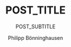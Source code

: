 ---
layout: post
title: POST_TITLE
subtitle: POST_SUBTITLE
gh-repo: Maspital/Intrusion-Detection-Datasets
gh-badge: [star, fork, follow]
tags: [datasets, webpage]
comments: true
author: Philipp Bönninghausen
---